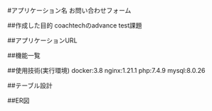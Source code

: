 #アプリケーション名
お問い合わせフォーム

##作成した目的
coachtechのadvance test課題

##アプリケーションURL

##機能一覧

##使用技術(実行環境)
docker:3.8
nginx:1.21.1
php:7.4.9
mysql:8.0.26

##テーブル設計

##ER図

